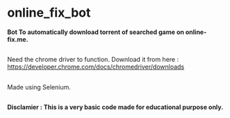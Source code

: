 # online_fix_bot


**Bot To automatically download torrent of searched game on online-fix.me.**
##
Need the chrome driver to function.
Download it from here : https://developer.chrome.com/docs/chromedriver/downloads 
##
Made using Selenium. 
##
**Disclamier : This is a very basic code made for educational purpose only.**
